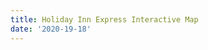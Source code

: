 ```yaml
---
title: Holiday Inn Express Interactive Map
date: '2020-19-18'
---
```


<script>
    import { page } from '$app/stores';
    const slug = $page.url.pathname;
    import Figure from '$lib/components/Figure.svelte'
    import Title from '$lib/components/Title.svelte'
</script>

<Title title="Holiday Inn Express" color="mauve" align="center" />

## And interactive map utilizing Google Maps API and the business' database.

<Figure imgUrl={`${slug}showcase.jpg`} altname="Map of Holiday Inn locations" caption="Some elements of the interactive map design." figClass="normal"/>

The agency [Bridge86](http://www.bridge86.com) in Singapore hired me to design an interactive map for the site they were developing for Holiday Inn Express. The map utilized an XML document from the Holiday Inn Express business database to mark locations and a scripts to cluster locations at different zoom distances. Graphic overlays were used with Google maps to showcase different regions.

<Figure imgUrl={`${slug}sample-map.png`} altname="Showcase of Holiday Inn Express map features" caption="A sample of the map as it appeared on the Holiday Inn Express site." figClass="normal"/>
